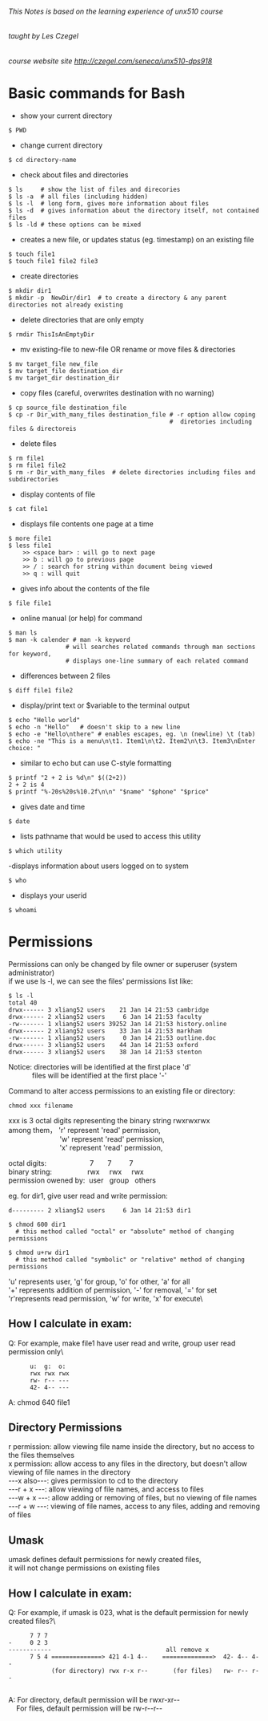 ###### This Notes is based on the learning experience of unx510 course
###### taught by Les Czegel
###### course website site http://czegel.com/seneca/unx510-dps918 

# Basic commands for Bash

- show your current directory
```
$ PWD
```
- change current directory
```
$ cd directory-name
```
- check about files and directories
```
$ ls     # show the list of files and direcories
$ ls -a  # all files (including hidden)
$ ls -l  # long form, gives more information about files
$ ls -d  # gives information about the directory itself, not contained files
$ ls -ld # these options can be mixed
```
- creates a new file, or updates status (eg. timestamp) on an existing file
```
$ touch file1
$ touch file1 file2 file3
```
- create directories
```
$ mkdir dir1
$ mkdir -p  NewDir/dir1  # to create a directory & any parent directories not already existing
```
- delete directories that are only empty
```
$ rmdir ThisIsAnEmptyDir
```
- mv existing-file to new-file OR rename or move files & directories
```
$ mv target_file new_file
$ mv target_file destination_dir
$ mv target_dir destination_dir
```
- copy files (careful, overwrites destination with no warning)
```
$ cp source_file destination_file
$ cp -r Dir_with_many_files destination_file # -r option allow coping 
                                             #  diretories including files & directoreis
```
- delete files
```
$ rm file1
$ rm file1 file2
$ rm -r Dir_with_many_files  # delete directories including files and subdirectories
```
- display contents of file
``` 
$ cat file1
```
- displays file contents one page at a time
``` 
$ more file1
$ less file1
    >> <space bar> : will go to next page
    >> b : will go to previous page
    >> / : search for string within document being viewed
    >> q : will quit
```
- gives info about the contents of the file
``` 
$ file file1
```
- online manual (or help) for command
```
$ man ls
$ man -k calender # man -k keyword 
                # will searches related commands through man sections for keyword, 
                # displays one-line summary of each related command
```
- differences between 2 files
```
$ diff file1 file2
```
- display/print text or $variable to the terminal output
```
$ echo "Hello world"
$ echo -n "Hello"   # doesn't skip to a new line
$ echo -e "Hello\nthere" # enables escapes, eg. \n (newline) \t (tab)
$ echo -ne "This is a menu\n\t1. Item1\n\t2. Item2\n\t3. Item3\nEnter choice: "
```
- similar to echo but can use C-style formatting
```
$ printf "2 + 2 is %d\n" $((2+2))
2 + 2 is 4 
$ printf "%-20s%20s%10.2f\n\n" "$name" "$phone" "$price"
```
- gives date and time
```
$ date
```
- lists pathname that would be used to access this utility
```
$ which utility
```
-displays information about users logged on to system
```
$ who
```
- displays your userid
```
$ whoami
```

# Permissions
Permissions can only be changed by file owner or superuser (system administrator)\
if we use ls -l, we can see the files' permissions list like:
```
$ ls -l
total 40
drwx------ 3 xliang52 users    21 Jan 14 21:53 cambridge
drwx------ 2 xliang52 users     6 Jan 14 21:53 faculty
-rw------- 1 xliang52 users 39252 Jan 14 21:53 history.online
drwx------ 2 xliang52 users    33 Jan 14 21:53 markham
-rw------- 1 xliang52 users     0 Jan 14 21:53 outline.doc
drwx------ 3 xliang52 users    44 Jan 14 21:53 oxford
drwx------ 3 xliang52 users    38 Jan 14 21:53 stenton
```
Notice: directories will be identified at the first place 'd'\
&nbsp; &nbsp; &nbsp; &nbsp; &nbsp; &nbsp; files will be identified at the first place '-' 

Command to alter access permissions to an existing file or directory: 
```
chmod xxx filename
```
xxx is 3 octal digits representing the binary string rwxrwxrwx\
among them， 'r' represent 'read' permission, \
&nbsp; &nbsp; &nbsp; &nbsp; &nbsp; &nbsp; &nbsp; &nbsp; &nbsp; &nbsp; &nbsp; &nbsp; &nbsp; 'w' represent 'read' permission, \
&nbsp; &nbsp; &nbsp; &nbsp; &nbsp; &nbsp; &nbsp; &nbsp; &nbsp; &nbsp; &nbsp; &nbsp; &nbsp; 'x' represent 'read' permission,

octal digits:&nbsp; &nbsp; &nbsp; &nbsp; &nbsp; &nbsp; &nbsp; &nbsp; &nbsp; &nbsp; &nbsp; 7 &nbsp; &nbsp; &nbsp; 7 &nbsp; &nbsp; &nbsp; &nbsp; 7\
binary string:&nbsp; &nbsp; &nbsp; &nbsp; &nbsp; &nbsp; &nbsp; &nbsp; &nbsp; rwx &nbsp; &nbsp; rwx &nbsp; &nbsp; rwx\
permission owened by:&nbsp; user &nbsp; group &nbsp; others


eg. for dir1, give user read and write permission:
```
d--------- 2 xliang52 users     6 Jan 14 21:53 dir1

$ chmod 600 dir1 
  # this method called "octal" or "absolute" method of changing permissions
  
$ chmod u+rw dir1 
  # this method called "symbolic" or "relative" method of changing permissions
```
'u' represents user, 'g' for group, 'o' for other, 'a' for all\
'+' represents addition of permission, '-' for removal, '=' for set\
'r'represents read permission, 'w' for write, 'x' for execute\

## How I calculate in exam:
Q: For example, make file1 have user read and write, group user read permission only\
```   
      u:  g:  o:
      rwx rwx rwx
      rw- r-- ---
      42- 4-- ---
 ```
 A: chmod 640 file1
                     
## Directory Permissions
r permission: allow viewing file name inside the directory, but no access to the files themselves\
x permission: allow access to any files in the directory, but doesn't allow viewing of file names in the directory\
---x also---: gives permission to cd to the directory\
---r + x ---: allow viewing of file names, and access to files\
---w + x ---: allow adding or removing of files, but no viewing of file names\
---r + w ---: viewing of file names, access to any files, adding and removing of files
     
## Umask
umask defines default permissions for newly created files, \
it will not change permissions on existing files


## How I calculate in exam:
Q: For example, if umask is 023, what is the default permission for newly created files?\
```
      7 7 7 
-     0 2 3
------------                                all remove x 
      7 5 4 ==============> 421 4-1 4--    ==============>  42- 4-- 4-- 
            (for directory) rwx r-x r--       (for files)   rw- r-- r--
 
 ```
 A: For directory, default permission will be rwxr-xr--\
 &nbsp;  &nbsp; For files, default permission will be rw-r--r--
                     




